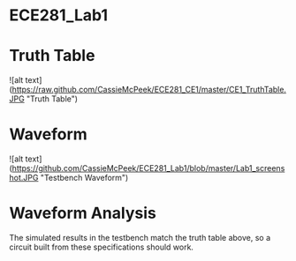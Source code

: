 ECE281_Lab1
===========

# Truth Table
![alt text] (https://raw.github.com/CassieMcPeek/ECE281_CE1/master/CE1_TruthTable.JPG "Truth Table")

# Waveform
![alt text] (https://github.com/CassieMcPeek/ECE281_Lab1/blob/master/Lab1_screenshot.JPG "Testbench Waveform")

# Waveform Analysis
The simulated results in the testbench match the truth table above, so a circuit built from these specifications should work.

